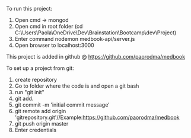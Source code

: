 To run this project:
 1. Open cmd -> mongod
 2. Open cmd in root folder (cd C:\Users\Paola\OneDrive\Dev\Brainstation\Bootcamp\dev\Project)
 3. Enter command nodemon medbook-api/server.js
 4. Open browser to localhost:3000

 This project is added in github @ https://github.com/paorodma/medbook


 To set up a project from git:
 1. create repository
 2. Go to folder where the code is and open a git bash
 3. run "git init"
 4. git add.
 5. git commit -m 'initial commit message'
 6. git remote add origin 'gitrepository.git'//Example:https://github.com/paorodma/medbook
 7. git push origin master
 8. Enter credentials